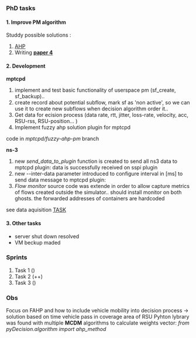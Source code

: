 
### PhD tasks 

#### 1. Improve PM algorithm 

Studdy possible solutions : 	
1. [AHP](https://github.com/vandit86/aesi-phd/issues/34)  
2. Writing **[paper 4](https://docs.google.com/document/d/1mFZpZ3p3tSh_LPt7hqiq2izenE61Lz8Hmpi8ZL4zCyI/edit#heading=h.k2pg3nxayr3t)**  

#### 2. Development

**mptcpd**
 1. implement and test basic functionality of userspace pm (sf_create, sf_backup)..
 2. create record about potential subflow, mark sf as 'non active', so we can use it to create new subflows when decision algorithm order it..
 3. Get data for ecision process (data rate, rtt, jitter, loss-rate, velocity, acc, RSU-rss, RSU-position... )
 4. Implement fuzzy ahp solution plugin for mptcpd    

 code in  _mptcpd/fuzzy-ahp-pm_ branch 

**ns-3**
 1. new _send_data_to_plugin_ function is created to send all ns3 data to mptcpd plugin:  data is successfully received on sspi plugin
 2. new --inter-data parameter introduced to configure interval in [ms] to send data message to mptcpd plugin: 
 3.  _Flow monitor_ source code was extende in order to allow capture metrics of flows created outside the simulator.. 
should install monitor on both ghosts.  the forwarded addresses of containers are  hardcoded

see data aquisition [TASK ](https://github.com/vandit86/aesi-phd/projects/1#card-85421755)

#### 3. Other tasks 
 - server shut down resolved  
 - VM beckup maded 


### Sprints

1. Task 1 ()  
2. Task 2 (++)
3. Task 3 () 


### Obs


Focus on FAHP and how to include vehicle mobility into decision process -> solution based on time vehicle pass in coverage area of RSU 
Pyhton lybrary was found with multiple **MCDM** algorithms to calculate weights vector:  _from pyDecision.algorithm import ahp_method_
